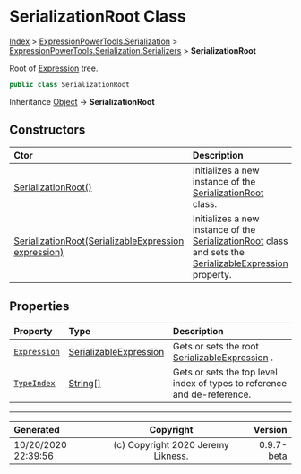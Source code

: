 ﻿# SerializationRoot Class

[Index](../index.md) > [ExpressionPowerTools.Serialization](ExpressionPowerTools.Serialization.a.md) > [ExpressionPowerTools.Serialization.Serializers](ExpressionPowerTools.Serialization.Serializers.n.md) > **SerializationRoot**

Root of [Expression](ExpressionPowerTools.Serialization.Serializers.SerializationRoot.Expression.prop.md) tree.

```csharp
public class SerializationRoot
```

Inheritance [Object](https://docs.microsoft.com/dotnet/api/system.object) → **SerializationRoot**

## Constructors

| Ctor | Description |
| :-- | :-- |
| [SerializationRoot()](ExpressionPowerTools.Serialization.Serializers.SerializationRoot.ctor.md#serializationroot) | Initializes a new instance of the [SerializationRoot](ExpressionPowerTools.Serialization.Serializers.SerializationRoot.cs.md) class. |
| [SerializationRoot(SerializableExpression expression)](ExpressionPowerTools.Serialization.Serializers.SerializationRoot.ctor.md#serializationrootserializableexpression-expression) | Initializes a new instance of the [SerializationRoot](ExpressionPowerTools.Serialization.Serializers.SerializationRoot.cs.md) class and sets the [SerializableExpression](ExpressionPowerTools.Serialization.Serializers.SerializableExpression.cs.md) property. |
## Properties

| Property | Type | Description |
| :-- | :-- | :-- |
| [`Expression`](ExpressionPowerTools.Serialization.Serializers.SerializationRoot.Expression.prop.md) | [SerializableExpression](ExpressionPowerTools.Serialization.Serializers.SerializableExpression.cs.md) | Gets or sets the root [SerializableExpression](ExpressionPowerTools.Serialization.Serializers.SerializableExpression.cs.md) . |
| [`TypeIndex`](ExpressionPowerTools.Serialization.Serializers.SerializationRoot.TypeIndex.prop.md) | [String[]](https://docs.microsoft.com/dotnet/api/system.string) | Gets or sets the top level index of types to reference and de-reference. |


---

| Generated | Copyright | Version |
| :-- | :-: | --: |
| 10/20/2020 22:39:56 | (c) Copyright 2020 Jeremy Likness. | 0.9.7-beta |
